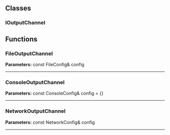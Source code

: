 
## Classes

### IOutputChannel




## Functions

### FileOutputChannel



**Parameters:** const FileConfig& config

---

### ConsoleOutputChannel



**Parameters:** const ConsoleConfig& config = {}

---

### NetworkOutputChannel



**Parameters:** const NetworkConfig& config

---
